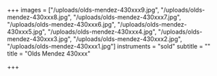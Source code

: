 +++
images = ["/uploads/olds-mendez-430xxx9.jpg", "/uploads/olds-mendez-430xxx8.jpg", "/uploads/olds-mendez-430xxx7.jpg", "/uploads/olds-mendez-430xxx6.jpg", "/uploads/olds-mendez-430xxx5.jpg", "/uploads/olds-mendez-430xxx4.jpg", "/uploads/olds-mendez-430xxx3.jpg", "/uploads/olds-mendez-430xxx2.jpg", "/uploads/olds-mendez-430xxx1.jpg"]
instruments = "sold"
subtitle = ""
title = "Olds Mendez 430xxx"

+++
